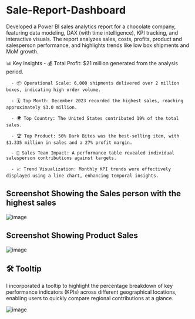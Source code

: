 # Sale-Report-Dashboard
Developed a Power BI sales analytics report for a chocolate company, featuring data modeling, DAX (with time intelligence), KPI tracking, and interactive visuals. The report analyzes sales, costs, profits, product and salesperson performance, and highlights trends like low box shipments and MoM growth.

📊 Key Insights
      - 💰 Total Profit: $21 million generated from the analysis period.
      
      - 📦 Operational Scale: 6,000 shipments delivered over 2 million boxes, indicating high order volume.
      
      - 🗓️ Top Month: December 2023 recorded the highest sales, reaching approximately $3.0 million.
      
      - 🌍 Top Country: The United States contributed 19% of the total sales.
      
      - 🏆 Top Product: 50% Dark Bites was the best-selling item, with $1.335 million in sales and a 27% profit margin.
      
      - 👤 Sales Team Impact: A performance table revealed individual salesperson contributions against targets.
      
      - 📈 Trend Visualization: Monthly KPI trends were effectively displayed using a line chart, enhancing temporal insights.

## Screenshot Showing the Sales person with the highest sales

![image](https://github.com/user-attachments/assets/4a8a2f8e-e3cf-4483-bc7c-b9e98d4fed15)

## Screenshot Showing Product Sales

![image](https://github.com/user-attachments/assets/86c03f60-4d47-405e-8ef5-ec848704ea2c)

## 🛠️ Tooltip 
I incorporated a tooltip to highlight the percentage breakdown of key performance indicators (KPIs) across different geographical locations, enabling users to quickly compare regional contributions at a glance.

![image](https://github.com/user-attachments/assets/f4ffb999-7a8e-4fda-9078-91c64092423e)
